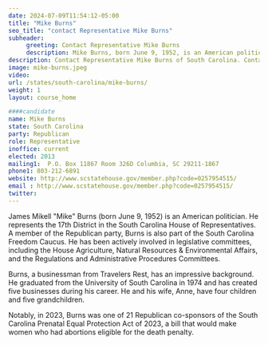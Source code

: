 ```yaml
---
date: 2024-07-09T11:54:12-05:00
title: "Mike Burns"
seo_title: "contact Representative Mike Burns"
subheader:
     greeting: Contact Representative Mike Burns
     description: Mike Burns, born June 9, 1952, is an American politician from the Republican Party. He serves as a member of the South Carolina House of Representatives, representing District 17. He assumed office on March 12, 2013.
description: Contact Representative Mike Burns of South Carolina. Contact information for Mike Burns includes email address, phone number, and mailing address.
image: mike-burns.jpeg
video:
url: /states/south-carolina/mike-burns/
weight: 1
layout: course_home

####candidate
name: Mike Burns
state: South Carolina
party: Republican
role: Representative
inoffice: current
elected: 2013
mailing1:  P.O. Box 11867 Room 326D Columbia, SC 29211-1867
phone1: 803-212-6891
website: http://www.scstatehouse.gov/member.php?code=0257954515/
email : http://www.scstatehouse.gov/member.php?code=0257954515/
twitter: 
---
```

James Mikell "Mike" Burns (born June 9, 1952) is an American politician. He represents the 17th District in the South Carolina House of Representatives. A member of the Republican party, Burns is also part of the South Carolina Freedom Caucus. He has been actively involved in legislative committees, including the House Agriculture, Natural Resources & Environmental Affairs, and the Regulations and Administrative Procedures Committees.

Burns, a businessman from Travelers Rest, has an impressive background. He graduated from the University of South Carolina in 1974 and has created five businesses during his career. He and his wife, Anne, have four children and five grandchildren.

Notably, in 2023, Burns was one of 21 Republican co-sponsors of the South Carolina Prenatal Equal Protection Act of 2023, a bill that would make women who had abortions eligible for the death penalty.
